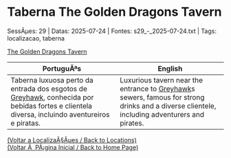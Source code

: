 ﻿
# Taberna The Golden Dragons Tavern

SessÃµes: 29 | Datas: 2025-07-24 | Fontes: s29_-_2025-07-24.txt | Tags: localizacao, taberna

[The Golden Dragons Tavern](taberna_golden_dragon.png)

| PortuguÃªs | English |
|-----------|---------|
| Taberna luxuosa perto da entrada dos esgotos de [Greyhawk](cidade_de_greyhawk.md), conhecida por bebidas fortes e clientela diversa, incluindo aventureiros e piratas. | Luxurious tavern near the entrance to [Greyhawk](cidade_de_greyhawk.md)s sewers, famous for strong drinks and a diverse clientele, including adventurers and pirates. |

[(Voltar a LocalizaÃ§Ãµes / Back to Locations)](localizacoes.md)  
[(Voltar Ã  PÃ¡gina Inicial / Back to Home Page)](../../home.md)


























